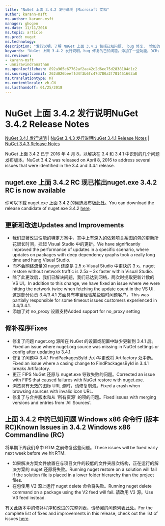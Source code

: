 ```yaml
---
title: "NuGet 上面 3.4.2 发行说明 |Microsoft 文档"
author: karann-msft
ms.author: karann-msft
manager: ghogen
ms.date: 11/11/2016
ms.topic: article
ms.prod: nuget
ms.technology: 
description: "发行说明，了解 NuGet 上面 3.4.2 包括已知问题、 bug 修复、 增加的功能，以及 DCRs。"
keywords: "NuGet 上面 3.4.2 发行说明，bug 修复的已知问题，添加了一些功能，DCRs"
ms.reviewer:
- karann-msft
- unniravindranathan
ms.openlocfilehash: 892a965e67762af2ae42c2d6ee75d2838104d1c2
ms.sourcegitcommit: 262d026beeffd4f3b6fc47d780a2f701451663a8
ms.translationtype: MT
ms.contentlocale: zh-CN
ms.lasthandoff: 01/25/2018
---
```

# <a name="nuget-342-release-notes"></a><span data-ttu-id="0fcb9-104">NuGet 上面 3.4.2 发行说明</span><span class="sxs-lookup"><span data-stu-id="0fcb9-104">NuGet 3.4.2 Release Notes</span></span>

<span data-ttu-id="0fcb9-105">[NuGet 3.4.1 发行说明](../release-notes/nuget-3.4.1.md) | [NuGet 3.4.3 发行说明](../release-notes/nuget-3.4.3.md)</span><span class="sxs-lookup"><span data-stu-id="0fcb9-105">[NuGet 3.4.1 Release Notes](../release-notes/nuget-3.4.1.md) | [NuGet 3.4.3 Release Notes](../release-notes/nuget-3.4.3.md)</span></span>

<span data-ttu-id="0fcb9-106">NuGet 上面 3.4.2 已于 2016 年 4 月 8，以解决在 3.4 和 3.4.1 中识别的几个问题发布版本。</span><span class="sxs-lookup"><span data-stu-id="0fcb9-106">NuGet 3.4.2 was released on April 8, 2016 to address several issues that were identified in the 3.4 and 3.4.1 release.</span></span>

## <a name="nugetexe-342-rc-is-now-available"></a><span data-ttu-id="0fcb9-107">nuget.exe 上面 3.4.2 RC 现已推出</span><span class="sxs-lookup"><span data-stu-id="0fcb9-107">nuget.exe 3.4.2 RC is now available</span></span>

<span data-ttu-id="0fcb9-108">你可以下载 nuget.exe 上面 3.4.2 的候选发布版[此处](https://dist.nuget.org/index.html)。</span><span class="sxs-lookup"><span data-stu-id="0fcb9-108">You can download the release candidate of nuget.exe 3.4.2 [here](https://dist.nuget.org/index.html).</span></span>

## <a name="updates-and-improvements"></a><span data-ttu-id="0fcb9-109">更新和改进</span><span class="sxs-lookup"><span data-stu-id="0fcb9-109">Updates and Improvements</span></span>

* <span data-ttu-id="0fcb9-110">我们显著改进性能的特定方案中，其中上有深入的依赖项关系图的包的更新所花很长时间，挂起 Visual Studio 中的更新。</span><span class="sxs-lookup"><span data-stu-id="0fcb9-110">We have significantly improved the performance of updates in a specific scenario, where updates on packages with deep dependency graphs took a really long time and hung Visual Studio.</span></span>
* <span data-ttu-id="0fcb9-111">而不会网络流量的 nuget 还原是 2.5 x-Visual Studio 中更快的 3 x。</span><span class="sxs-lookup"><span data-stu-id="0fcb9-111">nuget restore without network traffic is 2.5x – 3x faster within Visual Studio.</span></span>
* <span data-ttu-id="0fcb9-112">除了此更改后，我们已解决问题，我们已达到网络，两次时提取更新计数的 VS UI。</span><span class="sxs-lookup"><span data-stu-id="0fcb9-112">In addition to this change, we have fixed an issue where we were hitting the network twice when fetching the update count in the VS UI.</span></span> <span data-ttu-id="0fcb9-113">这是部分负责 3.4/3.4.1 方面具有丰富经验某些超时问题客户。</span><span class="sxs-lookup"><span data-stu-id="0fcb9-113">This was partially responsible for some timeout issues customers experienced in 3.4/3.4.1.</span></span>
* <span data-ttu-id="0fcb9-114">添加了对 no_proxy 设置支持</span><span class="sxs-lookup"><span data-stu-id="0fcb9-114">Added support for no_proxy setting</span></span>

## <a name="fixes"></a><span data-ttu-id="0fcb9-115">修补程序</span><span class="sxs-lookup"><span data-stu-id="0fcb9-115">Fixes</span></span>

* <span data-ttu-id="0fcb9-116">修复了问题 nuget.org 源所在 NuGet 的设置或配置中缺少更新到 3.4.1 后。</span><span class="sxs-lookup"><span data-stu-id="0fcb9-116">Fixed an issue where nuget.org source was missing in NuGet settings or config after updating to 3.4.1.</span></span>
* <span data-ttu-id="0fcb9-117">修复了问题中 3.4.1 FindPackagesById 大小写更改将 Artifactory 处中断。</span><span class="sxs-lookup"><span data-stu-id="0fcb9-117">Fixed an issue where a casing change to FindPackagesById in 3.4.1 breaks Artifactory.</span></span>
* <span data-ttu-id="0fcb9-118">更正 FIPS NuGet 还原与 nuget.exe 导致失败的问题。</span><span class="sxs-lookup"><span data-stu-id="0fcb9-118">Corrected an issue with FIPS that caused failures with NuGet restore with nuget.exe.</span></span>
* <span data-ttu-id="0fcb9-119">浏览具有无效的图标 URL 源时，请修复崩溃。</span><span class="sxs-lookup"><span data-stu-id="0fcb9-119">Fixed a crash when browsing sources with invalid icon URL.</span></span>
* <span data-ttu-id="0fcb9-120">修复了与合并版本和从 '所有资源' 的项的问题。</span><span class="sxs-lookup"><span data-stu-id="0fcb9-120">Fixed issues with merging versions and entries from 'All Sources'.</span></span>

## <a name="known-issues-in-342-windows-x86-commandline-rc"></a><span data-ttu-id="0fcb9-121">上面 3.4.2 中的已知问题 Windows x86 命令行 (版本 RC)</span><span class="sxs-lookup"><span data-stu-id="0fcb9-121">Known Issues in 3.4.2 Windows x86 Commandline (RC)</span></span>

<span data-ttu-id="0fcb9-122">将早期下周我们命中 RTM 之前修复这些问题。</span><span class="sxs-lookup"><span data-stu-id="0fcb9-122">These issues will be fixed early next week before we hit RTM.</span></span>

*  <span data-ttu-id="0fcb9-123">如果解决方案文件放置在与项目文件的较低的文件夹层次结构，正在运行的解决方案的 nuget 还原将失败。</span><span class="sxs-lookup"><span data-stu-id="0fcb9-123">Running nuget restore on a solution will fail if the solution file is placed in a lower folder hierarchy than the project files.</span></span>
*  <span data-ttu-id="0fcb9-124">在包使用 V2 源上运行 nuget delete 命令将失败。</span><span class="sxs-lookup"><span data-stu-id="0fcb9-124">Running nuget delete command on a package using the V2 feed will fail.</span></span> <span data-ttu-id="0fcb9-125">请改用 V3 源。</span><span class="sxs-lookup"><span data-stu-id="0fcb9-125">Use V3 feed instead.</span></span>


<span data-ttu-id="0fcb9-126">有关此版本中的修补程序和改进的完整列表，请参阅的问题列表[此处](https://github.com/NuGet/Home/issues?utf8=%E2%9C%93&q=is%3Aissue+milestone%3A3.4.2++is%3Aclosed+)。</span><span class="sxs-lookup"><span data-stu-id="0fcb9-126">For the complete list of fixes and improvements in this release, check out the list of issues [here](https://github.com/NuGet/Home/issues?utf8=%E2%9C%93&q=is%3Aissue+milestone%3A3.4.2++is%3Aclosed+).</span></span>